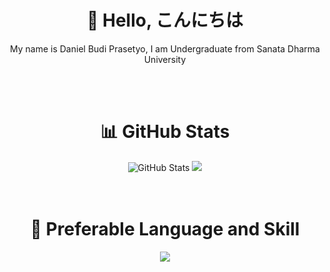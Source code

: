 <div align="center">
  <h1>👋 Hello, こんにちは</h1>
  <p>
    My name is Daniel Budi Prasetyo, I am Undergraduate from Sanata Dharma University
  </p>
  
  <br>
  <br>
  
  <h1>📊 GitHub Stats</h1>
  <img src="https://streak-stats.demolab.com?user=danielprasetyo7952&theme=tokyonight-duo&hide_border=true" alt="GitHub Stats" />
  
  <picture>
    <source
      srcset="https://github-readme-stats.vercel.app/api?username=danielprasetyo7952&show_icons=true&theme=tokyonight"
      media="(prefers-color-scheme: dark)"
    />
    <img src="https://github-readme-stats.vercel.app/api?username=danielprasetyo7952&show_icons=true" />
  </picture>
  
  <br>
  <br>
  <br>
  
  <h1>📖 Preferable Language and Skill</h1>
  <img src="https://skillicons.dev/icons?i=java,python,tensorflow,laravel" />
</div>
